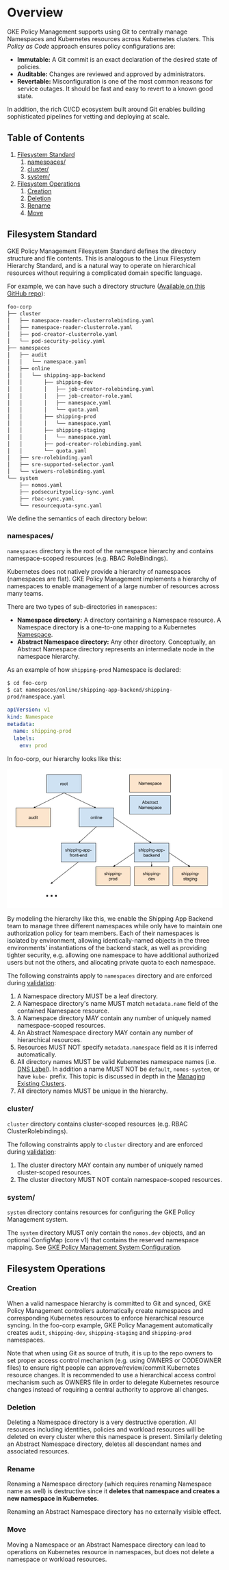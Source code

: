 # Overview

GKE Policy Management supports using Git to centrally manage Namespaces and
Kubernetes resources across Kubernetes clusters. This *Policy as Code* approach
ensures policy configurations are:

*   __Immutable:__ A Git commit is an exact declaration of the desired state of
    policies.
*   __Auditable:__ Changes are reviewed and approved by administrators.
*   __Revertable:__ Misconfiguration is one of the most common reasons for
    service outages. It should be fast and easy to revert to a known good state.

In addition, the rich CI/CD ecosystem built around Git enables building
sophisticated pipelines for vetting and deploying at scale.

## Table of Contents

1.  [Filesystem Standard](#filesystem-standard)
    1.  [namespaces/](#namespaces)
    1.  [cluster/](#cluster)
    1.  [system/](#system)
1.  [Filesystem Operations](#filesystem-operations)
    1.  [Creation](#creation)
    1.  [Deletion](#deletion)
    1.  [Rename](#rename)
    1.  [Move](#move)

## Filesystem Standard

GKE Policy Management Filesystem Standard defines the directory structure and
file contents. This is analogous to the Linux Filesystem Hierarchy Standard, and
is a natural way to operate on hierarchical resources without requiring a
complicated domain specific language.

For example, we can have such a directory structure
([Available on this GitHub repo](https://github.com/frankfarzan/foo-corp-example)):

```console
foo-corp
├── cluster
│   ├── namespace-reader-clusterrolebinding.yaml
│   ├── namespace-reader-clusterrole.yaml
│   ├── pod-creator-clusterrole.yaml
│   └── pod-security-policy.yaml
├── namespaces
│   ├── audit
│   │   └── namespace.yaml
│   ├── online
│   │   └── shipping-app-backend
│   │       ├── shipping-dev
│   │       │   ├── job-creator-rolebinding.yaml
│   │       │   ├── job-creator-role.yaml
│   │       │   ├── namespace.yaml
│   │       │   └── quota.yaml
│   │       ├── shipping-prod
│   │       │   └── namespace.yaml
│   │       ├── shipping-staging
│   │       │   └── namespace.yaml
│   │       ├── pod-creator-rolebinding.yaml
│   │       └── quota.yaml
│   ├── sre-rolebinding.yaml
│   ├── sre-supported-selector.yaml
│   └── viewers-rolebinding.yaml
└── system
    ├── nomos.yaml
    ├── podsecuritypolicy-sync.yaml
    ├── rbac-sync.yaml
    └── resourcequota-sync.yaml
```

We define the semantics of each directory below:

### namespaces/

`namespaces` directory is the root of the namespace hierarchy and contains
namespace-scoped resources (e.g. RBAC RoleBindings).

Kubernetes does not natively provide a hierarchy of namespaces (namespaces are
flat). GKE Policy Management implements a hierarchy of namespaces to enable
management of a large number of resources across many teams.

There are two types of sub-directories in `namespaces`:

*   __Namespace directory:__ A directory containing a Namespace resource. A
    Namespace directory is a one-to-one mapping to a Kubernetes [Namespace][1].
*   __Abstract Namespace directory:__ Any other directory. Conceptually, an
    Abstract Namespace directory represents an intermediate node in the
    namespace hierarchy.

As an example of how `shipping-prod` Namespace is declared:

```console
$ cd foo-corp
$ cat namespaces/online/shipping-app-backend/shipping-prod/namespace.yaml
```

```yaml
apiVersion: v1
kind: Namespace
metadata:
  name: shipping-prod
  labels:
    env: prod
```

In foo-corp, our hierarchy looks like this:

![drawing](img/foo_corp_hierarchy.png)

By modeling the hierarchy like this, we enable the Shipping App Backend team to
manage three different namespaces while only have to maintain one authorization
policy for team members. Each of their namespaces is isolated by environment,
allowing identically-named objects in the three environments' instantiations of
the backend stack, as well as providing tighter security, e.g. allowing one
namespace to have additional authorized users but not the others, and allocating
private quota to each namespace.

The following constraints apply to `namespaces` directory and are enforced
during [validation](git_validation.md):

1.  A Namespace directory MUST be a leaf directory.
1.  A Namespace directory's name MUST match `metadata.name` field of the
    contained Namespace resource.
1.  A Namespace directory MAY contain any number of uniquely named
    namespace-scoped resources.
1.  An Abstract Namespace directory MAY contain any number of hierarchical
    resources.
1.  Resources MUST NOT specify `metadata.namespace` field as it is inferred
    automatically.
1.  All directory names MUST be valid Kubernetes namespace names (i.e.
    [DNS Label](https://github.com/kubernetes/community/blob/master/contributors/design-proposals/architecture/identifiers.md)).
    In addition a name MUST NOT be `default`, `nomos-system`, or have `kube-`
    prefix. This topic is discussed in depth in the
    [Managing Existing Clusters](git_existing_clusters.md).
1.  All directory names MUST be unique in the hierarchy.

### cluster/

`cluster` directory contains cluster-scoped resources (e.g. RBAC
ClusterRolebindings).

The following constraints apply to `cluster` directory and are enforced during
[validation](git_validation.md):

1.  The cluster directory MAY contain any number of uniquely named
    cluster-scoped resources.
1.  The cluster directory MUST NOT contain namespace-scoped resources.

### system/

`system` directory contains resources for configuring the GKE Policy Management
system.

The `system` directory MUST only contain the `nomos.dev` objects, and an
optional ConfigMap (core v1) that contains the reserved namespace mapping. See
[GKE Policy Management System Configuration](system_config.md).

## Filesystem Operations

### Creation

When a valid namespace hierarchy is committed to Git and synced, GKE Policy
Management controllers automatically create namespaces and corresponding
Kubernetes resources to enforce hierarchical resource syncing. In the foo-corp
example, GKE Policy Management automatically creates `audit`, `shipping-dev`,
`shipping-staging` and `shipping-prod` namespaces.

Note that when using Git as source of truth, it is up to the repo owners to set
proper access control mechanism (e.g. using OWNERS or CODEOWNER files) to ensure
right people can approve/review/commit Kubernetes resource changes. It is
recommended to use a hierarchical access control mechanism such as OWNERS file
in order to delegate Kubernetes resource changes instead of requiring a central
authority to approve all changes.

### Deletion

Deleting a Namespace directory is a very destructive operation. All resources
including identities, policies and workload resources will be deleted on every
cluster where this namespace is present. Similarly deleting an Abstract
Namespace directory, deletes all descendant names and associated resources.

### Rename

Renaming a Namespace directory (which requires renaming Namespace name as well)
is destructive since it **deletes that namespace and creates a new namespace in
Kubernetes**.

Renaming an Abstract Namespace directory has no externally visible effect.

### Move

Moving a Namespace or an Abstract Namespace directory can lead to operations on
Kubernetes resource in namespaces, but does not delete a namespace or workload
resources.

[1]: https://kubernetes.io/docs/concepts/overview/working-with-objects/namespaces/
